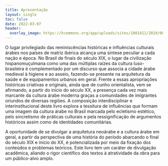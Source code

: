 ```yaml
---
title: Apresentação
layout: single
toc: false
date: 2022-03-07
header:
  overlay_image: https://hcommons.org/app/uploads/sites/1001411/2019/06/cropped-IOC_V_III_081-3.jpg-3.jpg
---
```


O lugar privilegiado das reminiscências históricas e influências
culturais árabes nos países de matriz ibérica alcança uma síntese
peculiar a cada nação e época. No Brasil de finais do século XIX, o
lugar da civilização hispanomuçulmana como uma das múltiplas raízes da
cultura luso-brasileira é complementado por um discurso que associa a
cidade árabe medieval à higiene e ao asseio, fazendo-se presente na
arquitetura da saúde e de equipamentos urbanos em geral. Frente a essas
apropriações históricas criativas e originais, ainda que de cunho
orientalista, vem se afirmando, a partir do início do século XX, a
presença cada vez mais marcante da cultura árabe moderna graças a
comunidades de imigrantes oriundos de diversas regiões. A composição
interdisciplinar e interinstitucional deste livro explora a tessitura de
influências que formam uma imagem da cultura árabe no Brasil marcada
pelo ecletismo estético, pelo sincretismo de práticas culturais e pela
ressignificação de argumentos históricos assim como de identidades
comunitárias.

A oportunidade de se divulgar a arquitetura neoárabe e a cultura árabe
em geral, a partir da perspectiva de uma história do período abarcando o
final do século XIX e início do XX, é potencializada por meio da fixação
dos conteúdos e problemas teóricos. Este livro tem um caráter de
divulgação acadêmica, aliando o rigor científico dos textos à
atratividade da obra para um público-alvo amplo.
